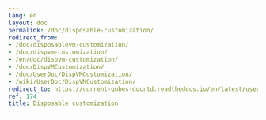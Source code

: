```yaml
---
lang: en
layout: doc
permalink: /doc/disposable-customization/
redirect_from:
- /doc/disposablevm-customization/
- /doc/dispvm-customization/
- /en/doc/dispvm-customization/
- /doc/DispVMCustomization/
- /doc/UserDoc/DispVMCustomization/
- /wiki/UserDoc/DispVMCustomization/
redirect_to: https://current-qubes-docrtd.readthedocs.io/en/latest/user/advanced-topics/disposable-customization.html
ref: 174
title: Disposable customization
---
```

